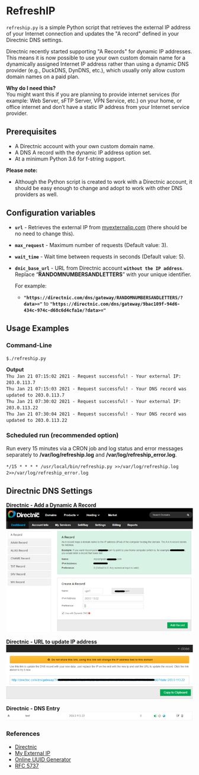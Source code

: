 # RefreshIP

`refreship.py` is a simple Python script that retrieves the external IP address of your Internet connection and updates the "A record" defined in your Directnic DNS settings.

Directnic recently started supporting "A Records" for dynamic IP addresses. This means it is now possible to use your own custom domain name for a dynamically assigned Internet IP address rather than using a dynamic DNS provider (e.g., DuckDNS, DynDNS, etc.), which usually only allow custom domain names on a paid plan.

**Why do I need this?**  
  You might want this if you are planning to provide internet services (for example:  Web Server, sFTP Server, VPN Service, etc.) on your home, or office internet and don’t have a static IP address from your Internet service provider.
  
## **Prerequisites**

* A Directnic account with your own custom domain name.
* A DNS A record with the dynamic IP address option set.
* At a minimum Python 3.6 for f-string support.

**Please note:**
  
* Although the Python script is created to work with a Directnic account, it should be easy enough to change and adopt to work with other DNS providers as well.

## **Configuration variables**

* **`url`** - Retrieves the external IP from [myexternalip.com](https://myexternalip.com/raw) (there should be no need to change this).
* **`max_request`** - Maximum number of requests (Default value: 3).
* **`wait_time`** - Wait time between requests in seconds (Default value: 5).
* **`dnic_base_url`** - URL from Directnic account **`without the IP address`**. Replace “**RANDOMNUMBERSANDLETTERS**” with your unique identifier.

  For example:
  * **`"https://directnic.com/dns/gateway/RANDOMNUMBERSANDLETTERS/?data>="`** to **`"https://directnic.com/dns/gateway/9bac109f-94d6-434c-974c-d68c6d4cfa1e/?data>="`**

## **Usage Examples**

### **Command-Line**  
`$./refreship.py`

**Output**  
`Thu Jan 21 07:15:02 2021 - Request successful! - Your external IP: 203.0.113.7`  
`Thu Jan 21 07:15:03 2021 - Request successful! - Your DNS record was updated to 203.0.113.7`  
`Thu Jan 21 07:30:02 2021 - Request successful! - Your external IP: 203.0.113.22`  
`Thu Jan 21 07:30:04 2021 - Request successful! - Your DNS record was updated to 203.0.113.22`  

### **Scheduled run (recommended option)**  
Run every 15 minutes via a CRON job and log status and error messages separately to **/var/log/refreship.log** and **/var/log/refreship_error.log**.

`*/15 * * * * /usr/local/bin/refreship.py >>/var/log/refreship.log 2>>/var/log/refreship_error.log`

## **Directnic DNS Settings**

**Directnic - Add a Dynamic A Record**  
![Dynamic A Record](./res/dns-settings.png)

**Directnic - URL to update IP address**  
![IP Address Entry](./res/dyn-ip-url.png)

**Directnic - DNS Entry**  
![DNS Entry](./res/a-record.png)

### **References**

* [Directnic](https://directnic.com)
* [My External IP](https://myexternalip.com/)
* [Online UUID Generator](https://www.uuidgenerator.net/)
* [RFC 5737](https://tools.ietf.org/html/rfc5737)
